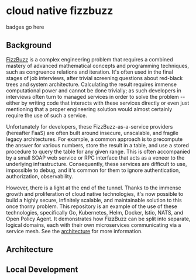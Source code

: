 # cloud native fizzbuzz

badges go here

## Background

[FizzBuzz](https://en.wikipedia.org/wiki/Fizz_buzz) is a complex engineering problem that requires a combined mastery of advanced mathematical concepts and programming techniques, such as congruence relations and iteration. 
It's often used in the final stages of job interviews, after trivial screening questions about red-black trees and system architecture. 
Calculating the result requires immense computational power and cannot be done trivially; as such developers in interviews often turn to managed services in order to solve the problem -- either by writing code 
that interacts with these services directly or even just mentioning that a proper engineering solution would almost certainly require the use of such a service.

Unfortunately for developers, these FizzBuzz-as-a-service providers (hereafter FaaS) are often built around insecure, unscalable, and fragile legacy architectures. 
For example, a common approach is to precompute the answer for various numbers, store the result in a table, and use a stored procedure to query the table for any given range. 
This is often accompanied by a small SOAP web service or RPC interface that acts as a veneer to the underlying infrastructure. 
Consequently, these services are difficult to use, impossible to debug, and it's common for them to ignore authentication, authorization, observability. 

However, there is a light at the end of the tunnel. 
Thanks to the immense growth and proliferation of cloud native technologies, it's now possible to build a highly secure, infinitely scalable, and maintainable solution to this once thorny problem. 
This repository is an example of the use of these technologies, specifically Go, Kubernetes, Helm, Docker, Istio, NATS, and Open Policy Agent. 
It demonstrates how FizzBuzz can be split into separate, logical domains, each with their own microservices communicating via a service mesh. See the [architecture](#architecture) for more information. 

## Architecture

## Local Development
